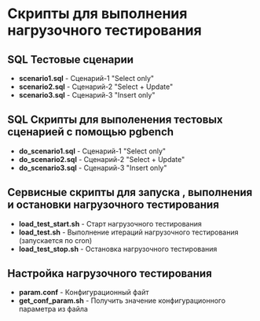 # Cкрипты для выполнения нагрузочного тестирования
## SQL Тестовые сценарии
- **scenario1.sql** - Сценарий-1 "Select only"
- **scenario2.sql** - Сценарий-2 "Select + Update"
- **scenario3.sql** - Сценарий-3 "Insert only"
## SQL Скрипты для выполенения тестовых сценарией с помощью pgbench
- **do_scenario1.sql** - Сценарий-1 "Select only"
- **do_scenario2.sql** - Сценарий-2 "Select + Update"
- **do_scenario3.sql** - Сценарий-3 "Insert only"
## Сервисные скрипты для запуска , выполнения и остановки нагрузочного тестирования
- **load_test_start.sh** - Старт нагрузочного тестирования
- **load_test.sh** - Выполнение итераций  нагрузочного тестирования (запускается по cron)
- **load_test_stop.sh** - Остановка нагрузочного тестирования
## Настройка нагрузочного тестирования
- **param.conf** - Конфигурационный файт
- **get_conf_param.sh** - Получить значение конфигурационного параметра из файла

